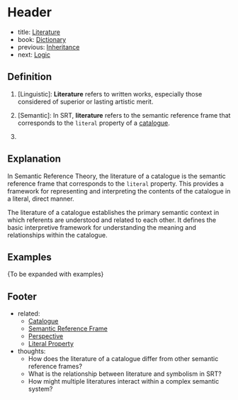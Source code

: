 # Header
- title: [Literature](literature.md)
- book: [Dictionary](.dictionary.md)
- previous: [Inheritance](inheritance.md)
- next: [Logic](logic.md)

## Definition

1. [Linguistic]: **Literature** refers to written works, especially those considered of superior or lasting artistic merit.

2. [Semantic]: In SRT, **literature** refers to the semantic reference frame that corresponds to the `literal` property of a [catalogue](catalogue.md).

3. [Formal]: {TBD}

## Explanation

In Semantic Reference Theory, the literature of a catalogue is the semantic reference frame that corresponds to the `literal` property. This provides a framework for representing and interpreting the contents of the catalogue in a literal, direct manner.

The literature of a catalogue establishes the primary semantic context in which referents are understood and related to each other. It defines the basic interpretive framework for understanding the meaning and relationships within the catalogue.

## Examples

{To be expanded with examples}

## Footer
- related:
  - [Catalogue](catalogue.md)
  - [Semantic Reference Frame](semantic-reference-frame.md)
  - [Perspective](perspective.md)
  - [Literal Property](literal-property.md)
- thoughts:
  - How does the literature of a catalogue differ from other semantic reference frames?
  - What is the relationship between literature and symbolism in SRT?
  - How might multiple literatures interact within a complex semantic system?